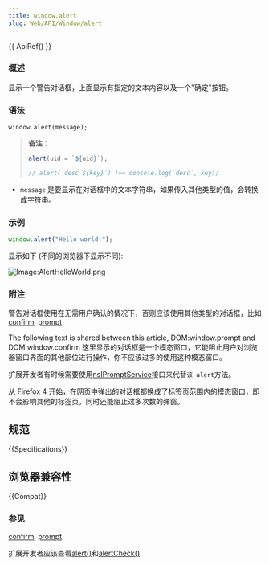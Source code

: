 ```yaml
---
title: window.alert
slug: Web/API/Window/alert
---
```


{{ ApiRef() }}

### 概述

显示一个警告对话框，上面显示有指定的文本内容以及一个"确定"按钮。

### 语法

```
window.alert(message);
```

> **备注：**
>
> ```js
> alert(uid = `${uid}`);
>
> // alert(`desc ${key}`) !== console.log(`desc`, key);
> ```

- `message` 是要显示在对话框中的文本字符串，如果传入其他类型的值，会转换成字符串。

### 示例

```js
window.alert("Hello world!");
```

显示如下 (不同的浏览器下显示不同):

![Image:AlertHelloWorld.png](alerthelloworld.png)

### 附注

警告对话框使用在无需用户确认的情况下，否则应该使用其他类型的对话框，比如[confirm](/zh-CN/DOM/window.confirm), [prompt](/zh-CN/DOM/window.prompt).

The following text is shared between this article, DOM:window\.prompt and DOM:window\.confirm 这里显示的对话框是一个模态窗口，它能阻止用户对浏览器窗口界面的其他部位进行操作，你不应该过多的使用这种模态窗口。

扩展开发者有时候需要使用[nsIPromptService](/zh-CN/nsIPromptService)接口来代替`该 alert`方法。

从 Firefox 4 开始，在网页中弹出的对话框都换成了标签页范围内的模态窗口，即不会影响其他的标签页，同时还能阻止过多次数的弹窗。

## 规范

{{Specifications}}

## 浏览器兼容性

{{Compat}}

### 参见

[confirm](/zh-CN/docs/Web/API/Window/confirm), [prompt](/zh-CN/docs/Web/API/Window/prompt)

扩展开发者应该查看[alert()](/zh-CN/nsIPromptService#alert)和[alertCheck()](/zh-CN/nsIPromptService#alert)
